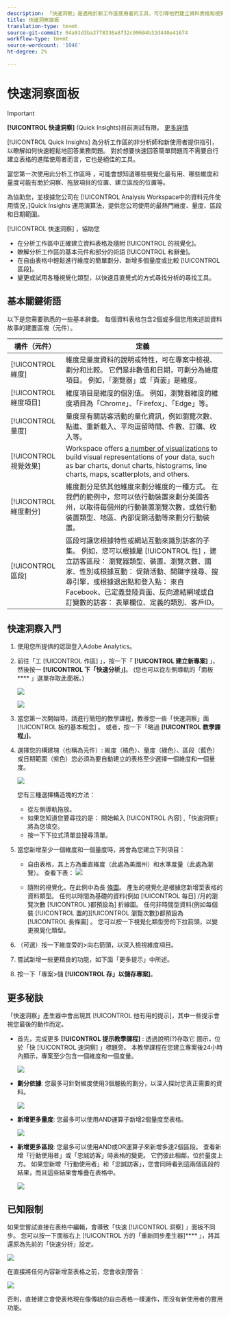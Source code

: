 ```yaml
---
description: 「快速洞察」是適用於新工作區使用者的工具，可引導他們建立資料表格和視覺化
title: 快速洞察面板
translation-type: tm+mt
source-git-commit: 04a91d3ba2778336a8f32c99604b32d440e41674
workflow-type: tm+mt
source-wordcount: '1046'
ht-degree: 2%

---
```



# 快速洞察面板

>[!IMPORTANT]
>
>**[!UICONTROL 快速洞察]** (Quick Insights)目前測試有限。 [更多詳情](https://docs.adobe.com/content/help/en/analytics/landing/an-releases.html)

[!UICONTROL Quick Insights] 為分析工作區的非分析師和新使用者提供指引，以瞭解如何快速輕鬆地回答業務問題。 對於想要快速回答簡單問題而不需要自行建立表格的進階使用者而言，它也是絕佳的工具。

當您第一次使用此分析工作區時 ，可能會想知道哪些視覺化最有用、哪些維度和量度可能有助於洞察、拖放項目的位置、建立區段的位置等。

為協助您，並根據您公司在 [!UICONTROL Analysis Workspace中的資料元件使用情況，]Quick Insights  運用演算法，提供您公司使用的最熱門維度、量度、區段和日期範圍。

[!UICONTROL 快速洞察] ，協助您

* 在分析工作區中正確建立資料表格及隨附 [!UICONTROL 的視覺化]。
* 瞭解分析工作區的基本元件和部分的術語 [!UICONTROL 和辭彙]。
* 在自由表格中輕鬆進行維度的簡單劃分、新增多個量度或比較 [!UICONTROL 區段]。
* 變更或試用各種視覺化類型，以快速且直覺式的方式尋找分析的尋找工具。

## 基本關鍵術語

以下是您需要熟悉的一些基本辭彙。 每個資料表格包含2個或多個您用來述說資料故事的建置區塊（元件）。

| 構件（元件） | 定義 |
|---|---|
| [!UICONTROL 維度] | 維度是量度資料的說明或特性，可在專案中檢視、劃分和比較。 它們是非數值和日期，可劃分為維度項目。 例如，「瀏覽器」或「頁面」是維度。 |
| [!UICONTROL 維度項目] | 維度項目是維度的個別值。 例如，瀏覽器維度的維度項目為「Chrome」、「Firefox」、「Edge」等。 |
| [!UICONTROL 量度] | 量度是有關訪客活動的量化資訊，例如瀏覽次數、點進、重新載入、平均逗留時間、件數、訂購、收入等。 |
| [!UICONTROL 視覺效果] | Workspace offers [a number of visualizations](/help/analyze/analysis-workspace/visualizations/freeform-analysis-visualizations.md) to build visual representations of your data, such as bar charts, donut charts, histograms, line charts, maps, scatterplots, and others. |
| [!UICONTROL 維度劃分] | 維度劃分是依其他維度來劃分維度的一種方式。 在我們的範例中，您可以依行動裝置來劃分美國各州，以取得每個州的行動裝置瀏覽次數，或依行動裝置類型、地區、內部促銷活動等來劃分行動裝置。 |
| [!UICONTROL 區段] | 區段可讓您根據特性或網站互動來識別訪客的子集。 例如，您可以根據屬 [!UICONTROL 性] ，建立訪客區段： 瀏覽器類型、裝置、瀏覽次數、國家、性別或根據互動： 促銷活動、關鍵字搜尋、搜尋引擎，或根據退出點和登入點： 來自Facebook、已定義登陸頁面、反向連結網域或自訂變數的訪客： 表單欄位、定義的類別、客戶ID。 |

## 快速洞察入門

1. 使用您所提供的認證登入Adobe Analytics。
1. 前往「工 [!UICONTROL 作區] 」，按一下「 **[!UICONTROL 建立新專案]** 」，然後按一 **[!UICONTROL 下「快速分析」]**。 (您也可以從左側導軌的「面板 **** 」選單存取此面板。)

   ![](assets/qibuilder.png)

   ![](assets/qi-panel.png)

1. 當您第一次開始時，請進行簡短的教學課程，教導您一些「快速洞察」面 [!UICONTROL 板的基本概念] 。 或者，按一下「略過 **[!UICONTROL 教學課程」]**。
1. 選擇您的構建塊（也稱為元件）: 維度（橘色）、量度（綠色）、區段（藍色）或日期範圍（紫色）您必須為要自動建立的表格至少選擇一個維度和一個量度。

   ![](assets/qibuilder2.png)

   您有三種選擇構造塊的方法：
   * 從左側導軌拖放。
   * 如果您知道您要尋找的是： 開始輸入 [!UICONTROL 內容] ,「快速洞察」將為您填空。
   * 按一下下拉式清單並搜尋清單。

1. 當您新增至少一個維度和一個量度時，將會為您建立下列項目：

   * 自由表格，其上方為垂直維度（此處為美國州）和水準度量（此處為瀏覽）。 查看下表：
   ![](assets/qibuilder3.png)

   * 隨附的視覺化，在此例中為長 [條圖](/help/analyze/analysis-workspace/visualizations/bar.md)。 產生的視覺化是根據您新增至表格的資料類型。 任何以時間為基礎的資料(例如 [!UICONTROL 每日] /月的瀏覽次數 [!UICONTROL )都預設為] 折線圖。 任何非時間型資料(例如每個裝 [!UICONTROL 置的][!UICONTROL 瀏覽次數])都預設為 [!UICONTROL 長條圖] 。 您可以按一下視覺化類型旁的下拉箭頭，以變更視覺化類型。


1. （可選）按一下維度旁的>向右箭頭，以深入檢視維度項目。

1. 嘗試新增一些更精良的功能，如下面「更多提示」中所述。

1. 按一下「專案>儲 **[!UICONTROL 存」以儲存專案]**。

## 更多秘訣

「快速洞察」產生器中會出現其 [!UICONTROL 他有用的提示]，其中一些提示會視您最後的動作而定。

* 首先，完成更多 **[!UICONTROL 提示教學課程]** : 透過說明(?)存取它 圖示，位於「快 [!UICONTROL 速洞察] 」標題旁。 本教學課程在您建立專案後24小時內顯示，專案至少包含一個維度和一個度量。

   ![](assets/qibuilder4.png)

* **劃分依據**: 您最多可針對維度使用3個層級的劃分，以深入探討您真正需要的資料。

   ![](assets/qibuilder5.png)

* **新增更多量度**: 您最多可以使用AND運算子新增2個量度至表格。

   ![](assets/qibuilder6.png)

* **新增更多區段**: 您最多可以使用AND或OR運算子來新增多達2個區段。 查看新增「行動使用者」或「忠誠訪客」時表格的變更。 它們彼此相鄰，位於量度上方。 如果您新增「行動使用者」和「忠誠訪客」，您會同時看到這兩個區段的結果，而且這些結果會堆疊在表格中。

   ![](assets/qibuilder7.png)

## 已知限制

如果您嘗試直接在表格中編輯，會導致「快速 [!UICONTROL 洞察] 」面板不同步。 您可以按一下面板右上 [!UICONTROL 方的「重新同步產生器]**** 」，將其還原為先前的「快速分析」設定。

![](assets/qibuilder9.png)

在直接將任何內容新增至表格之前，您會收到警告：

![](assets/qibuilder8.png)

否則，直接建立會使表格現在像傳統的自由表格一樣運作，而沒有新使用者的實用功能。

